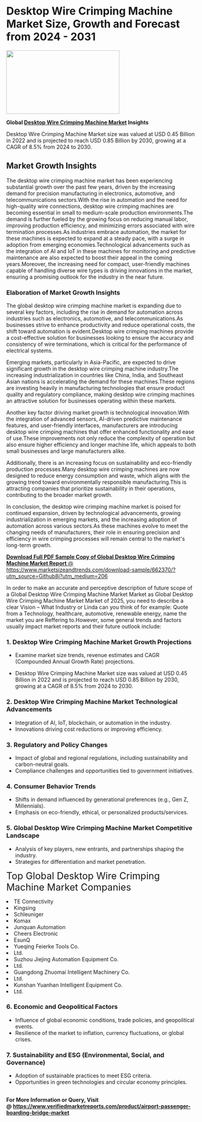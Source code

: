 <H1>Desktop Wire Crimping Machine Market Size, Growth and Forecast from 2024 - 2031</H1><img class="aligncenter size-medium wp-image-584254" src="https://thirdeyenews.in/wp-content/uploads/2024/09/Global-Market-Research-300x168.jpeg" alt="" width="300" height="168" /><p><strong>Global&nbsp;<a href="https://www.marketsizeandtrends.com/download-sample/662370/?utm_source=Github8j?utm_medium=206">Desktop Wire Crimping Machine Market</a> Insights</strong></p><p>Desktop Wire Crimping Machine Market size was valued at USD 0.45 Billion in 2022 and is projected to reach USD 0.85 Billion by 2030, growing at a CAGR of 8.5% from 2024 to 2030.</p><p><h2>Market Growth Insights</h2> <p>The desktop wire crimping machine market has been experiencing substantial growth over the past few years, driven by the increasing demand for precision manufacturing in electronics, automotive, and telecommunications sectors.With the rise in automation and the need for high-quality wire connections, desktop wire crimping machines are becoming essential in small to medium-scale production environments.The demand is further fueled by the growing focus on reducing manual labor, improving production efficiency, and minimizing errors associated with wire termination processes.As industries embrace automation, the market for these machines is expected to expand at a steady pace, with a surge in adoption from emerging economies.Technological advancements such as the integration of AI and IoT in these machines for monitoring and predictive maintenance are also expected to boost their appeal in the coming years.Moreover, the increasing need for compact, user-friendly machines capable of handling diverse wire types is driving innovations in the market, ensuring a promising outlook for the industry in the near future.</p> <p><a href="#"></a></p> <h3>Elaboration of Market Growth Insights</h3> <p>The global desktop wire crimping machine market is expanding due to several key factors, including the rise in demand for automation across industries such as electronics, automotive, and telecommunications.As businesses strive to enhance productivity and reduce operational costs, the shift toward automation is evident.Desktop wire crimping machines provide a cost-effective solution for businesses looking to ensure the accuracy and consistency of wire terminations, which is critical for the performance of electrical systems.</p> <p>Emerging markets, particularly in Asia-Pacific, are expected to drive significant growth in the desktop wire crimping machine industry.The increasing industrialization in countries like China, India, and Southeast Asian nations is accelerating the demand for these machines.These regions are investing heavily in manufacturing technologies that ensure product quality and regulatory compliance, making desktop wire crimping machines an attractive solution for businesses operating within these markets.</p> <p>Another key factor driving market growth is technological innovation.With the integration of advanced sensors, AI-driven predictive maintenance features, and user-friendly interfaces, manufacturers are introducing desktop wire crimping machines that offer enhanced functionality and ease of use.These improvements not only reduce the complexity of operation but also ensure higher efficiency and longer machine life, which appeals to both small businesses and large manufacturers alike.</p> <p>Additionally, there is an increasing focus on sustainability and eco-friendly production processes.Many desktop wire crimping machines are now designed to reduce energy consumption and waste, which aligns with the growing trend toward environmentally responsible manufacturing.This is attracting companies that prioritize sustainability in their operations, contributing to the broader market growth.</p> <p>In conclusion, the desktop wire crimping machine market is poised for continued expansion, driven by technological advancements, growing industrialization in emerging markets, and the increasing adoption of automation across various sectors.As these machines evolve to meet the changing needs of manufacturers, their role in ensuring precision and efficiency in wire crimping processes will remain central to the market's long-term growth.</p> <p><a href="#"></p><p><span class=""><strong>Download Full PDF Sample Copy of Global Desktop Wire Crimping Machine Market Report</strong> @ <a href="https://www.marketsizeandtrends.com/download-sample/662370/?utm_source=Github8j?utm_medium=206" target="_blank">https://www.marketsizeandtrends.com/download-sample/662370/?utm_source=Github8j?utm_medium=206</a></span></p><p>In order to make an accurate and perceptive description of future scope of a Global&nbsp;Desktop Wire Crimping Machine Market Market as Global&nbsp;Desktop Wire Crimping Machine Market Market of 2025, you need to describe a clear Vision &ndash; What Industry or Linda can you think of for example: Quote from a Technology, healthcare, automotive, renewable energy, name the market you are Reffering to.However, some general trends and factors usually impact market reports and their future outlook include:</p><h3>1.&nbsp;<strong>Desktop Wire Crimping Machine Market Growth Projections</strong></h3><ul><li>Examine market size trends, revenue estimates and CAGR (Compounded Annual Growth Rate) projections.</li><li><p>Desktop Wire Crimping Machine Market size was valued at USD 0.45 Billion in 2022 and is projected to reach USD 0.85 Billion by 2030, growing at a CAGR of 8.5% from 2024 to 2030.</p></li></ul><h3>2.&nbsp;<strong>Desktop Wire Crimping Machine Market Technological Advancements</strong></h3><ul><li>Integration of AI, IoT, blockchain, or automation in the industry.</li><li>Innovations driving cost reductions or improving efficiency.</li></ul><h3>3.&nbsp;<strong>Regulatory and Policy Changes</strong></h3><ul><li>Impact of global and regional regulations, including sustainability and carbon-neutral goals.</li><li>Compliance challenges and opportunities tied to government initiatives.</li></ul><h3>4.&nbsp;<strong>Consumer Behavior Trends</strong></h3><ul><li>Shifts in demand influenced by generational preferences (e.g., Gen Z, Millennials).</li><li>Emphasis on eco-friendly, ethical, or personalized products/services.</li></ul><h3>5.&nbsp;<strong>Global Desktop Wire Crimping Machine Market Competitive Landscape</strong></h3><ul><li>Analysis of key players, new entrants, and partnerships shaping the industry.</li><li>Strategies for differentiation and market penetration.</li></ul><p data-pm-slice="1 1 []"><span style="color: inherit; font-family: inherit; font-size: 25px;">Top Global Desktop Wire Crimping Machine Market Companies</span></p><div class="" data-test-id=""><p><li>TE Connectivity</li><li> Kingsing</li><li> Schleuniger</li><li> Komax</li><li> Junquan Automation</li><li> Cheers Electronic</li><li> EsunQ</li><li> Yueqing Feierke Tools Co.</li><li> Ltd.</li><li> Suzhou Jiejing Automation Equipment Co.</li><li> Ltd.</li><li> Guangdong Zhuomai Intelligent Machinery Co.</li><li> Ltd.</li><li> Kunshan Yuanhan Intelligent Equipment Co.</li><li> Ltd.</li></p></div><h3>6.&nbsp;<strong>Economic and Geopolitical Factors</strong></h3><ul><li>Influence of global economic conditions, trade policies, and geopolitical events.</li><li>Resilience of the market to inflation, currency fluctuations, or global crises.</li></ul><h3>7.&nbsp;<strong>Sustainability and ESG (Environmental, Social, and Governance)</strong></h3><ul><li>Adoption of sustainable practices to meet ESG criteria.</li><li>Opportunities in green technologies and circular economy principles.</li></ul><h2><strong style="font-size: 14px;">For More Information or Query, Visit @&nbsp;</strong><a style="background-color: #ffffff; font-size: 14px;" href="https://www.marketsizeandtrends.com/report/desktop-wire-crimping-machine-market/" target="_blank">https://www.verifiedmarketreports.com/product/airport-passenger-boarding-bridge-market</a></h2>